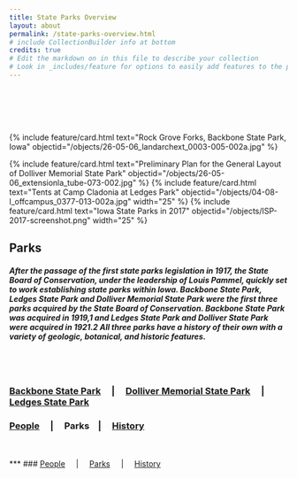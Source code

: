 ```yaml
---
title: State Parks Overview
layout: about
permalink: /state-parks-overview.html
# include CollectionBuilder info at bottom
credits: true
# Edit the markdown on in this file to describe your collection
# Look in _includes/feature for options to easily add features to the page
---
```

<br>
<br>
<br>
<br>


{% include feature/card.html text="Rock Grove Forks, Backbone State Park, Iowa" objectid="/objects/26-05-06_landarchext_0003-005-002a.jpg" %}
<div class="card-group">
{% include feature/card.html text="Preliminary Plan for the General Layout of Dolliver Memorial State Park" objectid="/objects/26-05-06_extensionla_tube-073-002.jpg" %}
{% include feature/card.html text="Tents at Camp Cladonia at Ledges Park" objectid="/objects/04-08-l_offcampus_0377-013-002a.jpg" width="25" %}
{% include feature/card.html text="Iowa State Parks in 2017" objectid="/objects/ISP-2017-screenshot.png" width="25" %}
</div>


## Parks

##### After the passage of the first state parks legislation in 1917, the State Board of Conservation, under the leadership of Louis Pammel, quickly set to work establishing state parks within Iowa. Backbone State Park, Ledges State Park and Dolliver Memorial State Park were the first three parks acquired by the State Board of Conservation. Backbone State Park was acquired in 1919,1 and Ledges State Park and Dolliver State Park were acquired in 1921.2 All three parks have a history of their own with a variety of geologic, botanical, and historic features.
<br>
<br>

### <a href="backbone-state.park.html">Backbone State Park</a> &nbsp; &nbsp; | &nbsp; &nbsp; <a href="/dolliver-memorial-state-park.html">Dolliver Memorial State Park</a> &nbsp; &nbsp; | &nbsp; &nbsp; <a href="/ledges-state-park.html">Ledges State Park</a>

### <a href="/people-overview.html">People</a> &nbsp; &nbsp; | &nbsp; &nbsp; Parks &nbsp; &nbsp;| &nbsp; &nbsp; <a href="/history-overview.html">History</a>


<br>
<br>
***
### <a href="/people-overview.html">People</a> &nbsp; &nbsp; | &nbsp; &nbsp; <a href="/state-parks-overview.html">Parks</a> &nbsp; &nbsp; | &nbsp; &nbsp; <a href="/history-overview.html">History</a>

